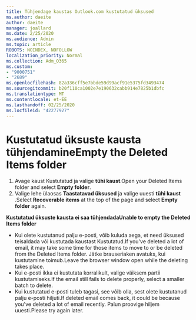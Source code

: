 ```yaml
---
title: Tühjendage kaustas Outlook.com kustutatud üksused
ms.author: daeite
author: daeite
manager: joallard
ms.date: 2/25/2020
ms.audience: Admin
ms.topic: article
ROBOTS: NOINDEX, NOFOLLOW
localization_priority: Normal
ms.collection: Adm_O365
ms.custom:
- "9000751"
- "2689"
ms.openlocfilehash: 82a336cff5e7bbde59d99acf91e5375fd3493474
ms.sourcegitcommit: b20f110ca1002e7e190632cabb914e7825b1dbfc
ms.translationtype: MT
ms.contentlocale: et-EE
ms.lasthandoff: 02/25/2020
ms.locfileid: "42277927"
---
```

# <a name="empty-the-deleted-items-folder"></a><span data-ttu-id="3487e-102">Kustutatud üksuste kausta tühjendamine</span><span class="sxs-lookup"><span data-stu-id="3487e-102">Empty the Deleted Items folder</span></span>

1. <span data-ttu-id="3487e-103">Avage kaust Kustutatud ja valige **tühi kaust**.</span><span class="sxs-lookup"><span data-stu-id="3487e-103">Open your Deleted Items folder and select **Empty folder**.</span></span>
2. <span data-ttu-id="3487e-104">Valige lehe ülaosas **Taastatavad üksused** ja valige uuesti **tühi kaust** .</span><span class="sxs-lookup"><span data-stu-id="3487e-104">Select **Recoverable items** at the top of the page and select **Empty folder** again.</span></span>

<span data-ttu-id="3487e-105">**Kustutatud üksuste kausta ei saa tühjendada**</span><span class="sxs-lookup"><span data-stu-id="3487e-105">**Unable to empty the Deleted Items folder**</span></span>

- <span data-ttu-id="3487e-106">Kui olete kustutanud palju e-posti, võib kuluda aega, et need üksused teisaldada või kustutada kaustast Kustutatud.</span><span class="sxs-lookup"><span data-stu-id="3487e-106">If you've deleted a lot of email, it may take some time for those items to move to or be deleted from the Deleted Items folder.</span></span> <span data-ttu-id="3487e-107">Jätke brauseriaken avatuks, kui kustutamine toimub.</span><span class="sxs-lookup"><span data-stu-id="3487e-107">Leave the browser window open while the deleting takes place.</span></span>
- <span data-ttu-id="3487e-108">Kui e-posti ikka ei kustutata korralikult, valige väiksem partii kustutamiseks.</span><span class="sxs-lookup"><span data-stu-id="3487e-108">If the email still fails to delete properly, select a smaller batch to delete.</span></span>
- <span data-ttu-id="3487e-109">Kui kustutatud e-posti tuleb tagasi, see võib olla, sest olete kustutanud palju e-posti hiljuti.</span><span class="sxs-lookup"><span data-stu-id="3487e-109">If deleted email comes back, it could be because you've deleted a lot of email recently.</span></span> <span data-ttu-id="3487e-110">Palun proovige hiljem uuesti.</span><span class="sxs-lookup"><span data-stu-id="3487e-110">Please try again later.</span></span>